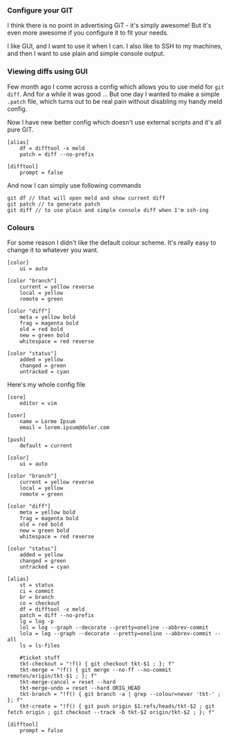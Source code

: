 ### Configure your __GIT__

I think there is no point in advertising GiT - it's simply awesome!
But it's even more awesome if you configure it to fit your needs.

I like GUI, and I want to use it when I can. I also like to SSH to my
machines, and then I want to use plain and simple console output.

### Viewing diffs using GUI

Few month ago I come across a config which allows you to use meld
for `git diff`. And for a while it was good ... But one day I wanted
to make a simple `.patch` file, which turns out to be real pain without
disabling my handy meld config.

Now I have new better config which doesn't use external scripts and it's
all pure GIT.

~~~~
[alias]
    df = difftool -x meld
    patch = diff --no-prefix

[difftool]
    prompt = false
~~~~

And now I can simply use following commands
~~~~
git df // that will open meld and show current diff
git patch // to generate patch
git diff // to use plain and simple console diff when I'm ssh-ing
~~~~


### Colours

For some reason I didn't like the default colour scheme. It's really
easy to change it to whatever you want.

~~~~
[color]
    ui = auto

[color "branch"]
    current = yellow reverse
    local = yellow
    remote = green

[color "diff"]
    meta = yellow bold
    frag = magenta bold
    old = red bold
    new = green bold
    whitespace = red reverse

[color "status"]
    added = yellow
    changed = green
    untracked = cyan
~~~~


Here's my whole config file

~~~~
[core]
    editor = vim

[user]
    name = Lorme Ipsum
    email = lorem.ipsum@dolor.com

[push]
    default = current

[color]
    ui = auto

[color "branch"]
    current = yellow reverse
    local = yellow
    remote = green

[color "diff"]
    meta = yellow bold
    frag = magenta bold
    old = red bold
    new = green bold
    whitespace = red reverse

[color "status"]
    added = yellow
    changed = green
    untracked = cyan

[alias]
    st = status
    ci = commit
    br = branch
    co = checkout
    df = difftool -x meld
    patch = diff --no-prefix
    lg = log -p
    lol = log --graph --decorate --pretty=oneline --abbrev-commit
    lola = log --graph --decorate --pretty=oneline --abbrev-commit --all
    ls = ls-files

    #ticket stuff
    tkt-checkout = "!f() { git checkout tkt-$1 ; }; f"
    tkt-merge = "!f() { git merge --no-ff --no-commit remotes/origin/tkt-$1 ; }; f"
    tkt-merge-cancel = reset --hard
    tkt-merge-undo = reset --hard ORIG_HEAD
    tkt-branch = "!f() { git branch -a | grep --colour=never 'tkt-' ; }; f"
    tkt-create = "!f() { git push origin $1:refs/heads/tkt-$2 ; git fetch origin ; git checkout --track -b tkt-$2 origin/tkt-$2 ; }; f"

[difftool]
    prompt = false
~~~~